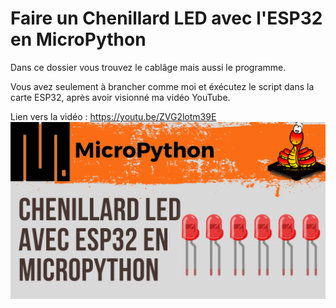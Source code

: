 # Faire un Chenillard LED avec l'ESP32 en MicroPython 
Dans ce dossier vous trouvez le cablâge mais aussi le programme.

Vous avez seulement à brancher comme moi et éxécutez le script dans la carte ESP32, après avoir visionné ma vidéo YouTube.

Lien vers la vidéo : https://youtu.be/ZVG2lotm39E
![alt text](https://github.com/electrocodeur/07_chenillard_esp32/blob/main/miniature.png)
